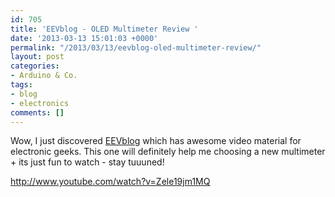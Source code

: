 ```yaml
---
id: 705
title: 'EEVblog - OLED Multimeter Review '
date: '2013-03-13 15:01:03 +0000'
permalink: "/2013/03/13/eevblog-oled-multimeter-review/"
layout: post
categories:
- Arduino & Co.
tags:
- blog
- electronics
comments: []
---
```

Wow, I just discovered&nbsp;[EEVblog](http://www.eevblog.com/) which has awesome video material for electronic geeks. This one will definitely help me choosing a new multimeter + its just fun to watch - stay tuuuned!

<http://www.youtube.com/watch?v=Zele19jm1MQ>